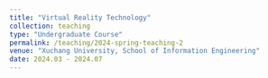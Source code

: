 ```yaml
---
title: "Virtual Reality Technology"
collection: teaching
type: "Undergraduate Course"
permalink: /teaching/2024-spring-teaching-2
venue: "Xuchang University, School of Information Engineering"
date: 2024.03 - 2024.07
---
```


